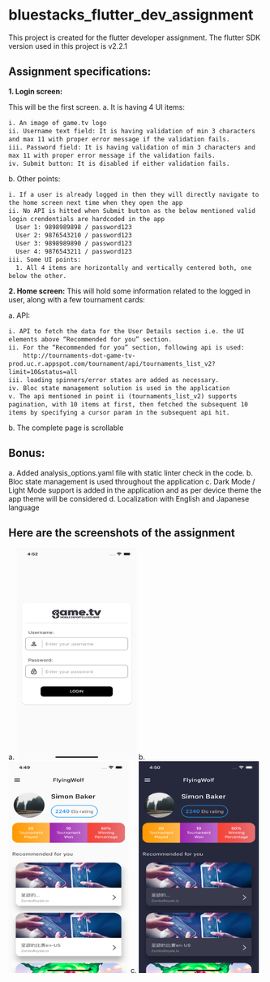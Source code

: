 # bluestacks_flutter_dev_assignment

This project is created for the flutter developer assignment.
The flutter SDK version used in this project is v2.2.1 

## Assignment specifications:

**1. Login screen:**
   
  This will be the first screen.
  a. It is having 4 UI items:
  
    i. An image of game.tv logo
    ii. Username text field: It is having validation of min 3 characters and max 11 with proper error message if the validation fails.
    iii. Password field: It is having validation of min 3 characters and max 11 with proper error message if the validation fails.
    iv. Submit button: It is disabled if either validation fails.

  b. Other points:
  
    i. If a user is already logged in then they will directly navigate to the home screen next time when they open the app
    ii. No API is hitted when Submit button as the below mentioned valid login crendentials are hardcoded in the app
      User 1: 9898989898 / password123
      User 2: 9876543210 / password123
      User 3: 9898989890 / password123
      User 4: 9876543211 / password123
    iii. Some UI points:
      1. All 4 items are horizontally and vertically centered both, one below the other.



**2. Home screen:**
This will hold some information related to the logged in user, along with a few tournament cards:

  a. API:
  
    i. API to fetch the data for the User Details section i.e. the UI elements above “Recommended for you” section.
    ii. For the “Recommended for you” section, following api is used:
        http://tournaments-dot-game-tv-prod.uc.r.appspot.com/tournament/api/tournaments_list_v2?limit=10&status=all
    iii. loading spinners/error states are added as necessary.
    iv. Bloc state management solution is used in the application
    v. The api mentioned in point ii (tournaments_list_v2) supports pagination, with 10 items at first, then fetched the subsequent 10 items by specifying a cursor param in the subsequent api hit.
   
  b. The complete page is scrollable

## Bonus:
  a. Added analysis_options.yaml file with static linter check in the code.
  b. Bloc state management is used throughout the application
  c. Dark Mode / Light Mode support is added in the application and as per device 
    theme the app theme will be considered
  d. Localization with English and Japanese language

## Here are the screenshots of the assignment
  a. <img src="./login.png" height=417 width=237/>
  b. <img src="./light_mode_home.png" height=417 width=237/>
  c. <img src="./dark_mode_home.png" height=417 width=237/>

